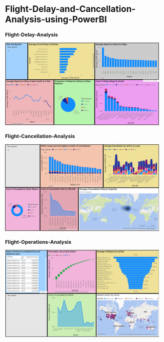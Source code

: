 # Flight-Delay-and-Cancellation-Analysis-using-PowerBI

### Flight-Delay-Analysis
![GitHub logo](Delay_Analysis.jpeg)

### Flight-Cancellation-Analysis 
![GitHub logo](Cancellation_Analysis.jpeg)

### Flight-Operations-Analysis
![GitHub logo](Flight_Operations_Analysis.jpeg)

